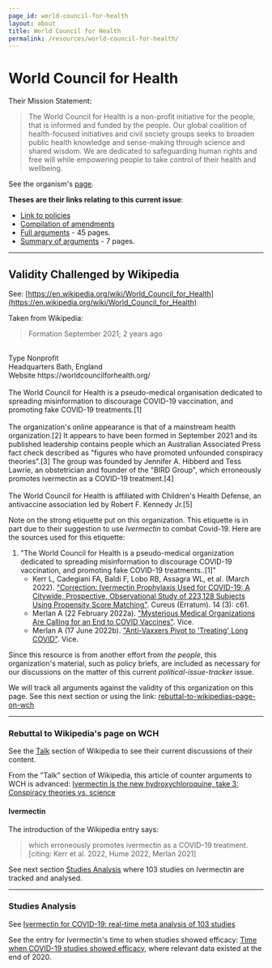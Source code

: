 ```yaml
---
page_id: world-council-for-health
layout: about
title: World Council for Health
permalink: /resources/world-council-for-health/
---
```


# World Council for Health

Their Mission Statement:
> The World Council for Health is a non-profit initiative for the people, that is informed and funded by the people. Our global coalition of health-focused initiatives and civil society groups seeks to broaden public health knowledge and sense-making through science and shared wisdom. We are dedicated to safeguarding human rights and free will while empowering people to take control of their health and wellbeing.

See the organism's [page](/resources/world-council-for-health).

**Theses are their links relating to this current issue**:
- [Link to policies](https://worldcouncilforhealth.org/policy/)
- [Compilation of amendments](https://worldcouncilforhealth.org/wp-content/uploads/2023/05/WGIHR_Redlined-words-of-Proposed-Amendement-Compilation-en.pdf)
- [Full arguments](https://worldcouncilforhealth.org/wp-content/uploads/2023/06/Rejecting-Monopoly-Power-over-Global-Public-Health.-WCH-Policy-Brief-on-the-Proposed-IHR-Amendments-and-Pandemic-Treaty.pdf) - 45 pages.
- [Summary of arguments](https://worldcouncilforhealth.org/wp-content/uploads/2023/05/Policy-Brief-Summary-1.pdf) - 7 pages.


---
## Validity Challenged by Wikipedia

<!-- Note: Please refer to our notes on: 
- [Wikipedia](/resources/wikipedia), its pros and cons.
- [Professionals](/resources/professionals/) and our use of resources. -->

See: [https://en.wikipedia.org/wiki/World_Council_for_Health](https://en.wikipedia.org/wiki/World_Council_for_Health)

Taken from Wikipedia:

> Formation	September 2021; 2 years ago
<br>
Type	Nonprofit
<br>
Headquarters	Bath, England
<br>
Website	https://worldcouncilforhealth.org/
<br><br>
The World Council for Health is a pseudo-medical organisation dedicated to spreading misinformation to discourage COVID-19 vaccination, and promoting fake COVID-19 treatments.[1]
<br><br>
The organization's online appearance is that of a mainstream health organization.[2] It appears to have been formed in September 2021 and its published leadership contains people which an Australian Associated Press fact check described as "figures who have promoted unfounded conspiracy theories".[3] The group was founded by Jennifer A. Hibberd and Tess Lawrie, an obstetrician and founder of the "BIRD Group", which erroneously promotes ivermectin as a COVID-19 treatment.[4]
<br><br>
The World Council for Health is affiliated with Children's Health Defense, an antivaccine association led by Robert F. Kennedy Jr.[5]

Note on the strong etiquette put on this organization. This etiquette is in part due to their suggestion to use _Ivermectin_ to combat Covid-19. Here are the sources used for this etiquette:

1. "The World Council for Health is a pseudo-medical organization dedicated to spreading misinformation to discourage COVID-19 vaccination, and promoting fake COVID-19 treatments..[1]"
    - Kerr L, Cadegiani FA, Baldi F, Lobo RB, Assagra WL, et al. (March 2022). ["Correction: Ivermectin Prophylaxis Used for COVID-19: A Citywide, Prospective, Observational Study of 223,128 Subjects Using Propensity Score Matching"](https://www.ncbi.nlm.nih.gov/pmc/articles/PMC8947948/). Cureus (Erratum). 14 (3): c61.
    - Merlan A (22 February 2022a). ["Mysterious Medical Organizations Are Calling for an End to COVID Vaccines"](https://www.vice.com/en/article/n7nqm7/mysterious-medical-organizations-are-calling-for-an-end-to-covid-vaccines). Vice.
    - Merlan A (17 June 2022b). ["Anti-Vaxxers Pivot to 'Treating' Long COVID"](https://www.vice.com/en/article/pkgybz/anti-vaxxers-pivot-to-treating-long-covid). Vice.

Since this resource is from another effort from _the people_, this organization's material, such as policy briefs, are included as necessary for our discussions on the matter of this current _political-issue-tracker_ issue.

We will track all arguments against the validity of this organization on this page. See this next section or using the link: [rebuttal-to-wikipedias-page-on-wch](#rebuttal-to-wikipedias-page-on-wch)


---
### Rebuttal to Wikipedia's page on WCH

<!-- See the section dedicated to [Wikipedia](/resources/wikipedia) where we explain why the information there is demoted to lower influence in relation to these efforts. -->

See the [Talk](https://en.wikipedia.org/wiki/Talk:World_Council_for_Health) section of Wikipedia to see their current discussions of their content.

From the "Talk" section of Wikipedia, this article of counter arguments to WCH is advanced: [Ivermectin is the new hydroxychloroquine, take 3: Conspiracy theories vs. science](https://sciencebasedmedicine.org/ivermectin-is-the-new-hydroxychloroquine-take-3-conspiracy-theories-vs-science/)

#### Ivermectin

The introduction of the Wikipedia entry says:
> which erroneously promotes ivermectin as a COVID-19 treatment. [citing: Kerr et al. 2022, Hume 2022, Merlan 2021]

See next section [Studies Analysis](#studies-analysis) where 103 studies on Ivermectin are tracked and analysed.

---
### Studies Analysis

See [Ivermectin for COVID-19: real-time meta analysis of 103 studies](https://c19ivm.org/meta.html)

See the entry for Ivermectin's time to when studies showed efficacy: [Time when COVID-19 studies showed efficacy](https://c19early.org/timeline.html), where relevant data existed at the end of 2020.



<!-- #### Dr Tess Lawrie

TODO: -->
